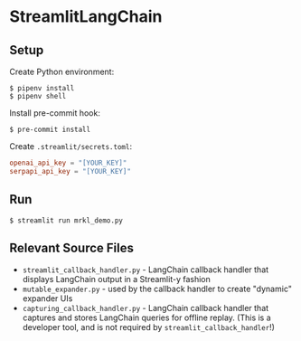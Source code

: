 # StreamlitLangChain

## Setup

Create Python environment:

```shell
$ pipenv install
$ pipenv shell
```

Install pre-commit hook:

```shell
$ pre-commit install
```

Create `.streamlit/secrets.toml`:

```toml
openai_api_key = "[YOUR_KEY]"
serpapi_api_key = "[YOUR_KEY]"
```

## Run

```shell
$ streamlit run mrkl_demo.py
```

## Relevant Source Files

- `streamlit_callback_handler.py` - LangChain callback handler that displays LangChain output in a Streamlit-y fashion
- `mutable_expander.py` - used by the callback handler to create "dynamic" expander UIs
- `capturing_callback_handler.py` - LangChain callback handler that captures and stores LangChain queries for offline replay. (This is a developer tool, and is not required by `streamlit_callback_handler`!)
